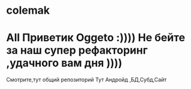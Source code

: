 # colemak
# All Приветик Oggeto :)))) Не бейте за наш супер рефакторинг ,удачного вам дня )))) 
Смотрите,тут общий репозиторий Тут Андройд ,БД,Субд,Сайт
